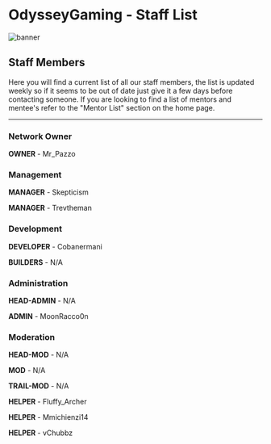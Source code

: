 # OdysseyGaming - Staff List
![banner](https://media.discordapp.net/attachments/296281857232732161/923407668268396624/unknown.png)
## Staff Members

Here you will find a current list of all our staff members, the list is updated weekly so if it seems to be out of date just give it a few days before contacting someone. If you are looking to find a list of mentors and mentee's refer to the "Mentor List" section on the home page. 

---
### Network Owner

**OWNER** - Mr_Pazzo

### Management 

**MANAGER** - Skepticism 

**MANAGER** - Trevtheman

### Development

**DEVELOPER** - Cobanermani 

**BUILDERS** - N/A

### Administration

**HEAD-ADMIN** - N/A

**ADMIN** - MoonRacco0n

### Moderation

**HEAD-MOD** - N/A

**MOD** - N/A

**TRAIL-MOD** - N/A

**HELPER** - Fluffy_Archer

**HELPER** - Mmichienzi14

**HELPER** - vChubbz


